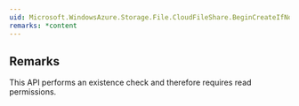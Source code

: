 ```yaml
---  
uid: Microsoft.WindowsAzure.Storage.File.CloudFileShare.BeginCreateIfNotExists(Microsoft.WindowsAzure.Storage.File.FileRequestOptions,Microsoft.WindowsAzure.Storage.OperationContext,System.AsyncCallback,System.Object)  
remarks: *content  
---  
```

  
## Remarks  
 This API performs an existence check and therefore requires read permissions.